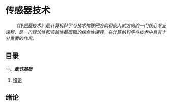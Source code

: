 # 传感器技术
&emsp;&emsp;*《传感器技术》是计算机科学与技术物联网方向和嵌入式方向的一门核心专业课程，是一门理论性和实践性都很强的综合性课程，在计算机科学与技术中具有十分重要的作用。*

## 目录

***一、章节基础***

  1. [绪论](#xulun)
  
<a name="xulun"> </a>
## 绪论
